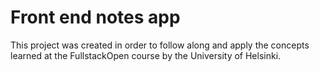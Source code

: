 # Front end notes app

This project was created in order to follow along and apply the concepts learned at the FullstackOpen course by the University of Helsinki.
